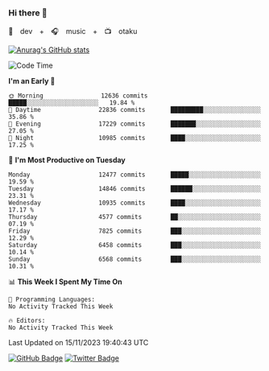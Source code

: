 ### Hi there 👋

🚀　dev　+　🎧　music　+　📺　otaku


[![Anurag's GitHub stats](https://github-readme-stats.vercel.app/api?username=koheitasaka&count_private=true&show_icons=true&theme=monokai)](https://github.com/koheitasaka/github-readme-stats)

<!--START_SECTION:waka-->
![Code Time](http://img.shields.io/badge/Code%20Time-1%2C161%20hrs%2023%20mins-blue)

**I'm an Early 🐤** 

```text
🌞 Morning                12636 commits       █████░░░░░░░░░░░░░░░░░░░░   19.84 % 
🌆 Daytime                22836 commits       █████████░░░░░░░░░░░░░░░░   35.86 % 
🌃 Evening                17229 commits       ███████░░░░░░░░░░░░░░░░░░   27.05 % 
🌙 Night                  10985 commits       ████░░░░░░░░░░░░░░░░░░░░░   17.25 % 
```
📅 **I'm Most Productive on Tuesday** 

```text
Monday                   12477 commits       █████░░░░░░░░░░░░░░░░░░░░   19.59 % 
Tuesday                  14846 commits       ██████░░░░░░░░░░░░░░░░░░░   23.31 % 
Wednesday                10935 commits       ████░░░░░░░░░░░░░░░░░░░░░   17.17 % 
Thursday                 4577 commits        ██░░░░░░░░░░░░░░░░░░░░░░░   07.19 % 
Friday                   7825 commits        ███░░░░░░░░░░░░░░░░░░░░░░   12.29 % 
Saturday                 6458 commits        ███░░░░░░░░░░░░░░░░░░░░░░   10.14 % 
Sunday                   6568 commits        ███░░░░░░░░░░░░░░░░░░░░░░   10.31 % 
```


📊 **This Week I Spent My Time On** 

```text
💬 Programming Languages: 
No Activity Tracked This Week

🔥 Editors: 
No Activity Tracked This Week
```


 Last Updated on 15/11/2023 19:40:43 UTC
<!--END_SECTION:waka-->

[![GitHub Badge](https://img.shields.io/badge/GitHub-100000?style=for-the-badge&logo=github&logoColor=white)](https://github.com/koheitasaka)
[![Twitter Badge](https://img.shields.io/badge/Twitter-1DA1F2?style=for-the-badge&logo=twitter&logoColor=white)](https://twitter.com/sleep_asleep_)
